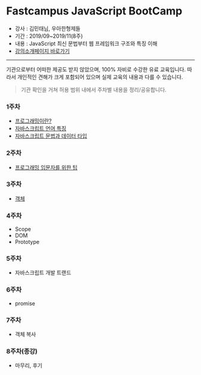 # Fastcampus JavaScript BootCamp
- 강사 : 김민태님, 우아한형제들
- 기간 : 2019/09~2019/11(8주)
- 내용 : JavaScript 최신 문법부터 웹 프레임워크 구조와 특징 이해
- [강의소개페이지 바로가기](https://fastcampus.co.kr/dev_camp_jstb)
---
기관으로부터 어떠한 제공도 받지 않았으며, 100% 자비로 수강한 유료 교육입니다. 따라서 개인적인 견해가 크게 포함되어 있으며 실제 교육의 내용과 다를 수 있습니다. 

> 기관 확인을 거쳐 허용 범위 내에서 주차별 내용을 정리/공유합니다.

### 1주차
- [프로그래밍이란?](https://github.com/sw-song/JavaScript_Bootcamp/blob/main/1_week/About_Programming.md)
- [자바스크립트 언어 특징](https://github.com/sw-song/JavaScript_Bootcamp/blob/main/1_week/About_JavaScript.md)
- [자바스크립트 문법과 데이터 타입](https://github.com/sw-song/JavaScript_Bootcamp/blob/main/1_week/Expression_vs_Statement.md)

### 2주차
- [프로그래밍 입문자를 위한 팁](https://github.com/sw-song/JavaScript_Bootcamp/blob/main/2_week/Tips_for_begineer.md)


### 3주차
- [객체](https://github.com/sw-song/JavaScript_Bootcamp/blob/main/3_week/Object.md)



### 4주차
- Scope
- DOM
- Prototype

### 5주차
- 자바스크립트 개발 트랜드

### 6주차
- promise

### 7주차
- 객체 복사

### 8주차(종강)
- 마무리, 후기
